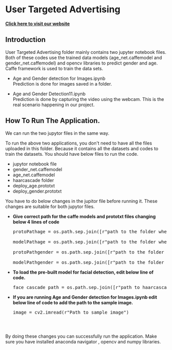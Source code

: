# User Targeted Advertising

[**Click here to visit our website**](https://cepdnaclk.github.io/e16-3yp-digital-signage-based-user-targeted-advertising/)



##  Introduction

User Targeted Advertising folder mainly contains two jupyter notebook files. 
Both of these codes use the trained data models (age_net.caffemodel and gender_net.caffemodel) and opencv libraries to predict gender and age.
Caffe framework is used to train the data sets.
   
 - Age and Gender detection for Images.ipynb
    \
    Prediction is done for images saved in a folder.
    
 - Age and Gender Detection11.ipynb
   \
  Prediction is done by capturing the video using the webcam. This is the real scenario happening in our project.
  
  
 
## How To Run The Application.

We can run the two jupytor files in the same way.

To run the above two applications, you don't need to have all the files uploaded in this folder. Because it contains all the datasets and codes to train the datasets. You should have below files to run the code.
 - jupytor notebook file
 - gender_net.caffemodel
 - age_net.caffemodel
 - haarcascade folder
 - deploy_age.prototxt
 - deploy_gender.prototxt
 
You have to do below changes in the jupitor file before running it. These changes are suitable for both jupytor files.

 - <b>Give correct path for the caffe models and prototxt files changing below 4 lines of code</b>
   
   <pre>protoPathage = os.path.sep.join([r"path to the folder where deploy_age.prototxt is in",  "deploy_age.prototxt"])
   
   modelPathage = os.path.sep.join([r"path to the folder where age_net.caffemodel is in","age_net.caffemodel"])

   protoPathgender = os.path.sep.join([r"path to the folder where deploy_gender.prototxt  is in",  "deploy_gender.prototxt"])
   
   modelPathgender = os.path.sep.join([r"path to the folder where gender net.caffemodel is in","gender_net.caffemodel"])
   </pre>


 - <b>To load the pre-built model for facial detection, edit below line of code.</b>
 
   <pre>face_cascade_path = os.path.sep.join([r"path to haarcascade code",  "haarcascade_frontalface_default.xml"])</pre>
   
 - <b>If you are running Age and Gender detection for Images.ipynb edit below line of code to add the path to the sample image. </b>
  
   <pre>image = cv2.imread(r"Path to sample image")<pre>
   
  By doing these changes you can successfully run the application. Make sure you have installed anaconda navigator , opencv and numpy libraries.
   




